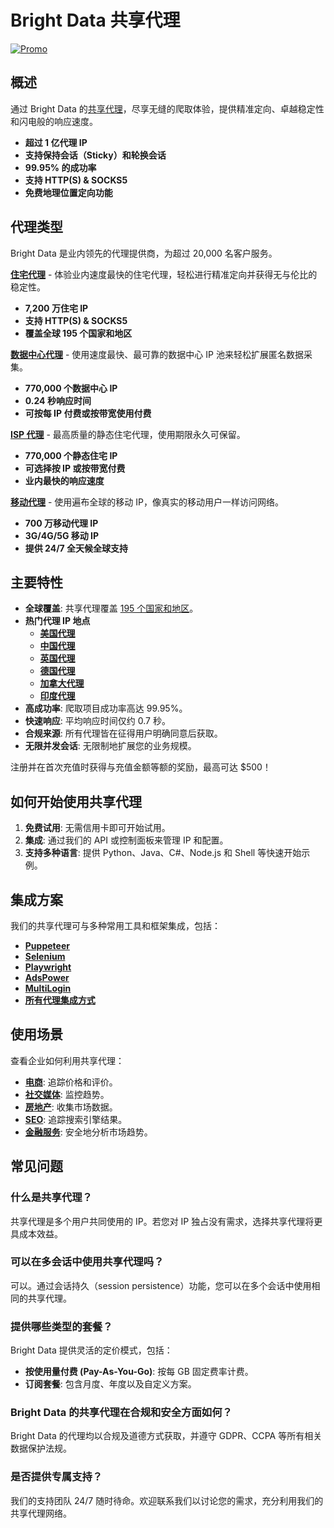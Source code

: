 # Bright Data 共享代理

[![Promo](https://github.com/bright-cn/LinkedIn-Scraper/blob/main/Proxies%20and%20scrapers%20GitHub%20bonus%20banner.png)](https://www.bright.cn/solutions/shared-proxies)

## 概述
通过 Bright Data 的[共享代理](https://www.bright.cn/solutions/shared-proxies)，尽享无缝的爬取体验，提供精准定向、卓越稳定性和闪电般的响应速度。

- **超过 1 亿代理 IP**
- **支持保持会话（Sticky）和轮换会话**
- **99.95% 的成功率**
- **支持 HTTP(S) & SOCKS5**
- **免费地理位置定向功能**

## 代理类型
Bright Data 是业内领先的代理提供商，为超过 20,000 名客户服务。

**[住宅代理](https://www.bright.cn/proxy-types/residential-proxies)** - 体验业内速度最快的住宅代理，轻松进行精准定向并获得无与伦比的稳定性。

- **7,200 万住宅 IP**
- **支持 HTTP(S) & SOCKS5**
- **覆盖全球 195 个国家和地区**

**[数据中心代理](https://www.bright.cn/proxy-types/datacenter-proxies)** - 使用速度最快、最可靠的数据中心 IP 池来轻松扩展匿名数据采集。

- **770,000 个数据中心 IP**
- **0.24 秒响应时间**
- **可按每 IP 付费或按带宽使用付费**

**[ISP 代理](https://www.bright.cn/proxy-types/isp-proxies)** - 最高质量的静态住宅代理，使用期限永久可保留。

- **770,000 个静态住宅 IP**
- **可选择按 IP 或按带宽付费**
- **业内最快的响应速度**

**[移动代理](https://www.bright.cn/proxy-types/mobile-proxies)** - 使用遍布全球的移动 IP，像真实的移动用户一样访问网络。

- **700 万移动代理 IP**
- **3G/4G/5G 移动 IP**
- **提供 24/7 全天候全球支持**

## 主要特性
- **全球覆盖**: 共享代理覆盖 [195 个国家和地区](https://www.bright.cn/locations)。
- **热门代理 IP 地点**
    - [**美国代理**](https://www.bright.cn/locations/united-states)
    - [**中国代理**](https://www.bright.cn/locations/cn)
    - [**英国代理**](https://www.bright.cn/locations/gb)
    - [**德国代理**](https://www.bright.cn/locations/de)
    - [**加拿大代理**](https://www.bright.cn/locations/ca)
    - [**印度代理**](https://www.bright.cn/locations/in)
- **高成功率**: 爬取项目成功率高达 99.95%。
- **快速响应**: 平均响应时间仅约 0.7 秒。
- **合规来源**: 所有代理皆在征得用户明确同意后获取。
- **无限并发会话**: 无限制地扩展您的业务规模。

注册并在首次充值时获得与充值金额等额的奖励，最高可达 $500！

## 如何开始使用共享代理
1. **免费试用**: 无需信用卡即可开始试用。
2. **集成**: 通过我们的 API 或控制面板来管理 IP 和配置。
3. **支持多种语言**: 提供 Python、Java、C#、Node.js 和 Shell 等快速开始示例。

## 集成方案
我们的共享代理可与多种常用工具和框架集成，包括：

- [**Puppeteer**](https://www.bright.cn/integration/puppeteer)
- [**Selenium**](https://www.bright.cn/integration/selenium)
- [**Playwright**](https://www.bright.cn/integration/playwright)
- [**AdsPower**](https://www.bright.cn/integration/adspower)
- [**MultiLogin**](https://www.bright.cn/integration/multilogin)
- [**所有代理集成方式**](https://www.bright.cn/integration)

## 使用场景
查看企业如何利用共享代理：

- [**电商**](https://www.bright.cn/use-cases/ecommerce): 追踪价格和评价。
- [**社交媒体**](https://www.bright.cn/use-cases/social-media-for-marketing): 监控趋势。
- [**房地产**](https://www.bright.cn/use-cases/real-estate): 收集市场数据。
- [**SEO**](https://www.bright.cn/use-cases/serp): 追踪搜索引擎结果。
- [**金融服务**](https://www.bright.cn/use-cases/financial): 安全地分析市场趋势。

## 常见问题

### 什么是共享代理？
共享代理是多个用户共同使用的 IP。若您对 IP 独占没有需求，选择共享代理将更具成本效益。

### 可以在多会话中使用共享代理吗？
可以。通过会话持久（session persistence）功能，您可以在多个会话中使用相同的共享代理。

### 提供哪些类型的套餐？
Bright Data 提供灵活的定价模式，包括：
- **按使用量付费 (Pay-As-You-Go)**: 按每 GB 固定费率计费。
- **订阅套餐**: 包含月度、年度以及自定义方案。

### Bright Data 的共享代理在合规和安全方面如何？
Bright Data 的代理均以合规及道德方式获取，并遵守 GDPR、CCPA 等所有相关数据保护法规。

### 是否提供专属支持？
我们的支持团队 24/7 随时待命。欢迎联系我们以讨论您的需求，充分利用我们的共享代理网络。
